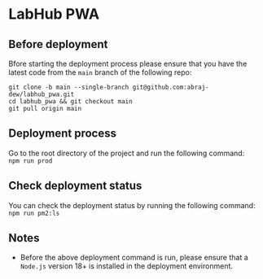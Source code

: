 # LabHub PWA

## Before deployment

Bfore starting the deployment process please ensure that you have the latest code from the `main` branch of the following repo:

`git clone -b main --single-branch git@github.com:abraj-dew/labhub_pwa.git`  
`cd labhub_pwa && git checkout main`  
`git pull origin main`  

## Deployment process
Go to the root directory of the project and run the following command:  
`npm run prod`  

## Check deployment status

You can check the deployment status by running the following command:  
`npm run pm2:ls`  

## Notes

* Before the above deployment command is run, please ensure that a `Node.js` version 18+ is installed in the deployment environment.  
